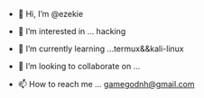 - 👋 Hi, I’m @ezekie
- 👀 I’m interested in ... hacking 
- 🌱 I’m currently learning ...termux&&kali-linux


- 💞️ I’m looking to collaborate on ...
- 📫 How to reach me ... gamegodnh@gmail.com

<!---
ezekiel7890/ezekiel7890 is a ✨ special ✨ repository because its `README.md` (this file) appears on your GitHub profile.
You can click the Preview link to take a look at your changes.
--->
